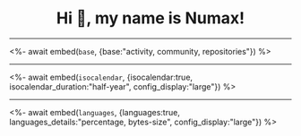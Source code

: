 <p align="center">
    <h1 align="center">Hi 👋, my name is Numax!</h1>
</p>

---

<%- await embed(`base`, {base:"activity, community, repositories"}) %>

---

<%- await embed(`isocalendar`, {isocalendar:true, isocalendar_duration:"half-year", config_display:"large"}) %>

---

<%- await embed(`languages`, {languages:true, languages_details:"percentage, bytes-size", config_display:"large"}) %>
